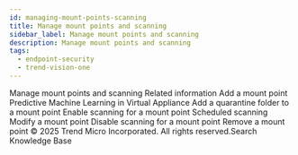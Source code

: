 ```yaml
---
id: managing-mount-points-scanning
title: Manage mount points and scanning
sidebar_label: Manage mount points and scanning
description: Manage mount points and scanning
tags:
  - endpoint-security
  - trend-vision-one
---
```


 Manage mount points and scanning Related information Add a mount point Predictive Machine Learning in Virtual Appliance Add a quarantine folder to a mount point Enable scanning for a mount point Scheduled scanning Modify a mount point Disable scanning for a mount point Remove a mount point © 2025 Trend Micro Incorporated. All rights reserved.Search Knowledge Base